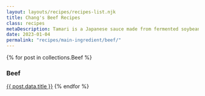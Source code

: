 ```yaml
---
layout: layouts/recipes/recipes-list.njk
title: Chang's Beef Recipes
class: recipes
metaDescription: Tamari is a Japanese sauce made from fermented soybeans. Use ours to create authentic Asian cuisine to serve up in so many ways!
date: 2023-01-04
permalink: "recipes/main-ingredient/beef/"
---
```




{% for post in collections.Beef %}
<h3>Beef</h3>
    <a href="{{ page.url }}">{{ post.data.title }}</a>
{% endfor %}




